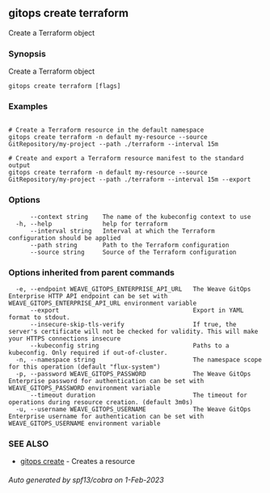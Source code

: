 ## gitops create terraform

Create a Terraform object

### Synopsis

Create a Terraform object

```
gitops create terraform [flags]
```

### Examples

```

# Create a Terraform resource in the default namespace
gitops create terraform -n default my-resource --source GitRepository/my-project --path ./terraform --interval 15m

# Create and export a Terraform resource manifest to the standard output
gitops create terraform -n default my-resource --source GitRepository/my-project --path ./terraform --interval 15m --export

```

### Options

```
      --context string    The name of the kubeconfig context to use
  -h, --help              help for terraform
      --interval string   Interval at which the Terraform configuration should be applied
      --path string       Path to the Terraform configuration
      --source string     Source of the Terraform configuration
```

### Options inherited from parent commands

```
  -e, --endpoint WEAVE_GITOPS_ENTERPRISE_API_URL   The Weave GitOps Enterprise HTTP API endpoint can be set with WEAVE_GITOPS_ENTERPRISE_API_URL environment variable
      --export                                     Export in YAML format to stdout.
      --insecure-skip-tls-verify                   If true, the server's certificate will not be checked for validity. This will make your HTTPS connections insecure
      --kubeconfig string                          Paths to a kubeconfig. Only required if out-of-cluster.
  -n, --namespace string                           The namespace scope for this operation (default "flux-system")
  -p, --password WEAVE_GITOPS_PASSWORD             The Weave GitOps Enterprise password for authentication can be set with WEAVE_GITOPS_PASSWORD environment variable
      --timeout duration                           The timeout for operations during resource creation. (default 3m0s)
  -u, --username WEAVE_GITOPS_USERNAME             The Weave GitOps Enterprise username for authentication can be set with WEAVE_GITOPS_USERNAME environment variable
```

### SEE ALSO

* [gitops create](gitops_create.md)	 - Creates a resource

###### Auto generated by spf13/cobra on 1-Feb-2023
